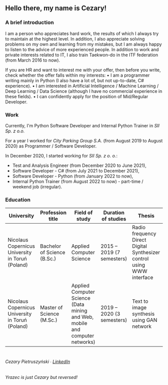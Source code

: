 ## Hello there, my name is Cezary!

### A brief introduction

I am a person who appreciates hard work, the results of which I always try to maintain at the highest level. In addition, I also appreciate solving problems on my own and learning from my mistakes, but I am always happy to listen to the advice of more experienced people. In addition to work and private interests related to IT, I also train Taekwon-do in the ITF federation (from March 2016 to now). 

If you are HR and want to interest me with your offer, then before you write, check whether the offer falls within my interests:
• I am a programmer writing mainly in Python (I also have a lot of, but not up-to-date, C# experience).
• I am interested in Artificial Intelligence / Machine Learning / Deep Learning / Data Science (although I have no commercial experience in these fields).
• I can confidently apply for the position of Mid/Regular Developer.

### Work

Currently, I'm Python Software Developer and Internal Python Trainer in _SII Sp. z o.o._

For a year I worked for _City Parking Group S.A._ (from August 2019 to August 2020) as Programmer / Software Developer.

In December 2020, I started working for _SII Sp. z o. o._:
- Test and Analysis Engineer (from December 2020 to June 2021),
- Software Developer - C# (from July 2021 to December 2021),
- Software Developer - Python (from January 2022 to now),
- Internal Python Trainer (from August 2022 to now) - part-time / weekend job (irregular).

### Education

| University                                       | Profession title            | Field of study                                                               | Duration of studies       | Thesis                                                                 |
|--------------------------------------------------|-----------------------------|------------------------------------------------------------------------------|---------------------------|------------------------------------------------------------------------|
| Nicolaus Copernicus University in Toruń (Poland) | Bachelor of Science (B.Sc.) | Applied Computer Science                                                     | 2015 – 2019 (7 semesters) | Radio frequency Direct Digital Synthesizer control using WWW interface |
| Nicolaus Copernicus University in Toruń (Poland) | Master of Science (M.Sc.)   | Applied Computer Science (Data mining and Web, mobile and computer networks) | 2019 – 2020 (3 semesters) | Text to image synthesis using GAN network                              |

#  
###### Cezary Pietruszyński ∙ [LinkedIn](https://www.linkedin.com/in/cezary-pietruszynski-tkd/)
_Yrazec is just Cezary but reversed!_
